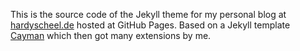 This is the source code of the Jekyll theme for my personal blog at [hardyscheel.de](https://hardyscheel.de) hosted at GitHub Pages. Based on a Jekyll template [Cayman](https://github.com/pages-themes/cayman) which then got many extensions by me.